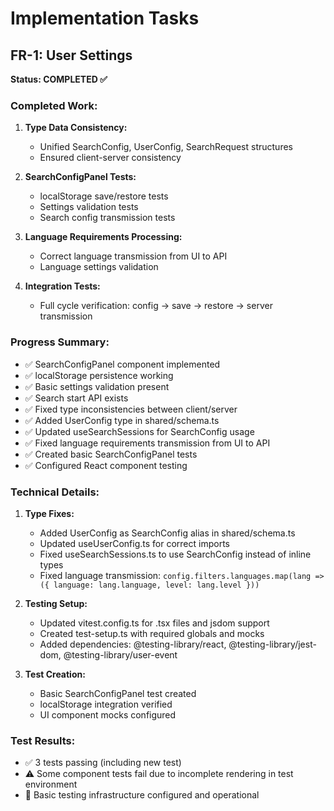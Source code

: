 # Implementation Tasks

## FR-1: User Settings

**Status: COMPLETED ✅**

### Completed Work:

1. **Type Data Consistency:**
   - Unified SearchConfig, UserConfig, SearchRequest structures
   - Ensured client-server consistency

2. **SearchConfigPanel Tests:**
   - localStorage save/restore tests
   - Settings validation tests
   - Search config transmission tests

3. **Language Requirements Processing:**
   - Correct language transmission from UI to API
   - Language settings validation

4. **Integration Tests:**
   - Full cycle verification: config → save → restore → server transmission

### Progress Summary:

- ✅ SearchConfigPanel component implemented
- ✅ localStorage persistence working
- ✅ Basic settings validation present
- ✅ Search start API exists
- ✅ Fixed type inconsistencies between client/server
- ✅ Added UserConfig type in shared/schema.ts
- ✅ Updated useSearchSessions for SearchConfig usage
- ✅ Fixed language requirements transmission from UI to API
- ✅ Created basic SearchConfigPanel tests
- ✅ Configured React component testing

### Technical Details:

1. **Type Fixes:**
   - Added UserConfig as SearchConfig alias in shared/schema.ts
   - Updated useUserConfig.ts for correct imports
   - Fixed useSearchSessions.ts to use SearchConfig instead of inline types
   - Fixed language transmission: `config.filters.languages.map(lang => ({ language: lang.language, level: lang.level }))`

2. **Testing Setup:**
   - Updated vitest.config.ts for .tsx files and jsdom support
   - Created test-setup.ts with required globals and mocks
   - Added dependencies: @testing-library/react, @testing-library/jest-dom, @testing-library/user-event

3. **Test Creation:**
   - Basic SearchConfigPanel test created
   - localStorage integration verified
   - UI component mocks configured

### Test Results:

- ✅ 3 tests passing (including new test)
- ⚠️ Some component tests fail due to incomplete rendering in test environment
- 🔧 Basic testing infrastructure configured and operational
